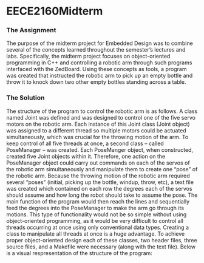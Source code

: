 # EECE2160Midterm
### The Assignment
The purpose of the midterm project for Embedded Design was to combine several of the concepts learned throughout the semester’s lectures and labs. Specifically, the midterm project focuses on object-oriented programming in C++ and controlling a robotic arm through such programs interfaced with the ZedBoard. Using these concepts as tools, a program was created that instructed the robotic arm to pick up an empty bottle and throw it to knock down two other empty bottles standing across a table.

### The Solution
The structure of the program to control the robotic arm is as follows. A class named Joint was defined and was designed to control one of the five servo motors on the robotic arm. Each instance of this Joint class (Joint object) was assigned to a different thread so multiple motors could be actuated simultaneously, which was crucial for the throwing motion of the arm. To keep control of all five threads at once, a second class – called PoseManager – was created. Each PoseManger object, when constructed, created five Joint objects within it. Therefore, one action on the PoseManager object could carry out commands on each of the servos of the robotic arm simultaneously and manipulate them to create one “pose” of the robotic arm.
Because the throwing motion of the robotic arm required several “poses” (initial, picking up the bottle, windup, throw, etc), a text file was created which contained on each row the degrees each of the servos should assume and how long the robot should take to assume the pose. The main function of the program would then reach the lines and sequentially feed the degrees into the PoseManager to make the arm go through its motions. This type of functionality would not be so simple without using object-oriented programming, as it would be very difficult to control all threads occurring at once using only conventional data types. Creating a class to manipulate all threads at once is a huge advantage.
To achieve proper object-oriented design each of these classes, two header files, three source files, and a Makefile were necessary (along with the text file).
Below is a visual respresentation of the structure of the program:
